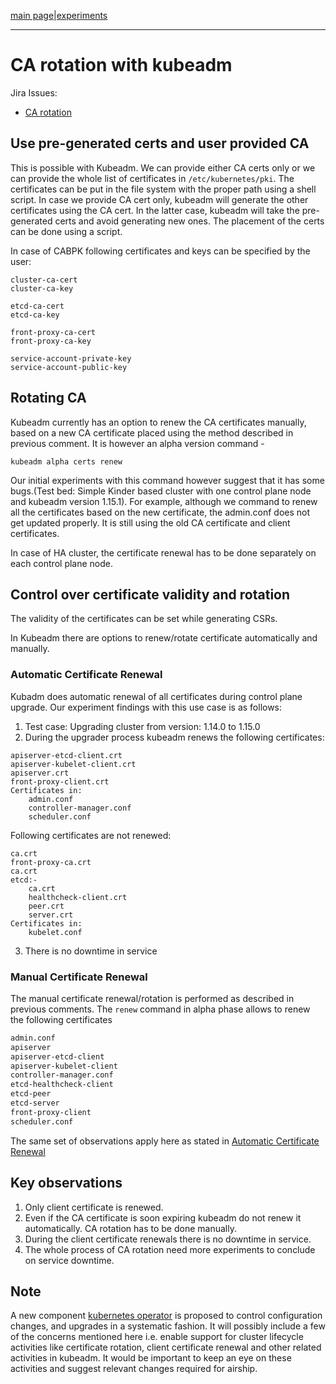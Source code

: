 [main page](README.md)|[experiments](experiments/AIR-138_.md)

---

# CA rotation with kubeadm
Jira Issues:
- [CA rotation](https://airship.atlassian.net/browse/AIR-138)

 
## Use pre-generated certs and user provided CA

This is possible with Kubeadm. We can provide either CA certs only or we can provide the whole list of certificates in ```/etc/kubernetes/pki```. The certificates can be put in the file system with the proper path using a shell script.  In case we provide CA cert only, kubeadm will generate the other certificates using the CA cert. In the latter case, kubeadm will take the pre-generated certs and avoid generating new ones. The placement of the certs can be done using a script.

In case of CABPK following certificates and keys can be specified by the user:
```
cluster-ca-cert
cluster-ca-key
    
etcd-ca-cert  
etcd-ca-key
    
front-proxy-ca-cert
front-proxy-ca-key

service-account-private-key
service-account-public-key
```

## Rotating CA 

Kubeadm currently has an option to renew the CA certificates manually, based on a new CA certificate placed using the method described in previous comment. It is however an alpha version command - 

```kubeadm alpha certs renew```

Our initial experiments with this command however suggest that it has some bugs.(Test bed: Simple Kinder based cluster with one control plane node and kubeadm version 1.15.1). For example, although we command to renew all the certificates based on the new certificate, the admin.conf does not get updated properly. It is still using the old CA certificate and client certificates. 

In case of HA cluster, the certificate renewal has to be done separately on each control plane node.


## Control over certificate validity and rotation

The validity of the certificates can be set while generating CSRs. 

In Kubeadm there are options to renew/rotate certificate automatically and manually. 

### Automatic Certificate Renewal 
Kubadm does automatic renewal of all certificates during control plane upgrade. Our experiment findings with this use case is as follows:
1. Test case: Upgrading cluster from version: 1.14.0 to 1.15.0
2. During the upgrader process kubeadm renews the following certificates:

```
apiserver-etcd-client.crt
apiserver-kubelet-client.crt
apiserver.crt
front-proxy-client.crt
Certificates in:
    admin.conf
    controller-manager.conf
    scheduler.conf
```
Following certificates are not renewed:

```
ca.crt
front-proxy-ca.crt
ca.crt
etcd:-
    ca.crt
    healthcheck-client.crt
    peer.crt
    server.crt
Certificates in:
    kubelet.conf
```
3. There is no downtime in service

### Manual Certificate Renewal

The manual certificate renewal/rotation is performed as described in previous comments. The ```renew``` command in alpha phase allows to renew the following certificates

```bash
admin.conf               
apiserver              
apiserver-etcd-client    
apiserver-kubelet-client
controller-manager.conf  
etcd-healthcheck-client  
etcd-peer                
etcd-server              
front-proxy-client      
scheduler.conf
```
The same set of observations apply here as stated in [Automatic Certificate Renewal](#Automatic%20Certificate%20Renewal) 

## Key observations
1. Only client certificate is renewed. 
2. Even if the CA certificate is soon expiring kubeadm do not renew it automatically. CA rotation has to be done manually.
3. During the client certificate renewals there is no downtime in service.
4. The whole process of CA rotation need more experiments to conclude on service downtime.

## Note 
A new component [kubernetes operator](https://github.com/kubernetes/kubeadm/issues/1698) is proposed to control configuration changes, and upgrades in a systematic fashion. It will possibly include a few of the concerns mentioned here i.e. enable support for cluster lifecycle activities like certificate rotation, client certificate renewal and other related activities in kubeadm. It would be important to keep an eye on these activities and suggest relevant changes required for airship.